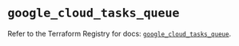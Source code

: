 # `google_cloud_tasks_queue`

Refer to the Terraform Registry for docs: [`google_cloud_tasks_queue`](https://registry.terraform.io/providers/hashicorp/google/5.21.0/docs/resources/cloud_tasks_queue).
